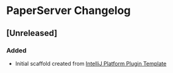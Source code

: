 <!-- Keep a Changelog guide -> https://keepachangelog.com -->

# PaperServer Changelog

## [Unreleased]
### Added
- Initial scaffold created from [IntelliJ Platform Plugin Template](https://github.com/JetBrains/intellij-platform-plugin-template)
